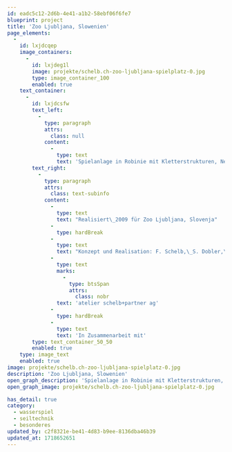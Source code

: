 ```yaml
---
id: eadc5c12-2d6b-4e41-a1b2-58ebf06f6fe7
blueprint: project
title: 'Zoo Ljubljana, Slowenien'
page_elements:
  -
    id: lxjdcqep
    image_containers:
      -
        id: lxjdeg1l
        image: projekte/schelb.ch-zoo-ljubljana-spielplatz-0.jpg
        type: image_container_100
        enabled: true
    text_container:
      -
        id: lxjdcsfw
        text_left:
          -
            type: paragraph
            attrs:
              class: null
            content:
              -
                type: text
                text: 'Spielanlage in Robinie mit Kletterstrukturen, Netzen, Kletterdrachen mit Sitz-Eiern, geschnitzten Grottenolmen, Wasserspielanlage "Schlangenkönigin" mit geschnitztem Schlangenkopf'
        text_right:
          -
            type: paragraph
            attrs:
              class: text-subinfo
            content:
              -
                type: text
                text: "Realisiert\_2009 für Zoo Ljubljana, Slovenja"
              -
                type: hardBreak
              -
                type: text
                text: "Konzept und Realisation: F. Schelb,\_S. Dobler,\_"
              -
                type: text
                marks:
                  -
                    type: btsSpan
                    attrs:
                      class: nobr
                text: 'atelier schelb+partner ag'
              -
                type: hardBreak
              -
                type: text
                text: 'In Zusammenarbeit mit'
        type: text_container_50_50
        enabled: true
    type: image_text
    enabled: true
image: projekte/schelb.ch-zoo-ljubljana-spielplatz-0.jpg
description: 'Zoo Ljubljana, Slowenien'
open_graph_description: 'Spielanlage in Robinie mit Kletterstrukturen, Netzen, Kletterdrachen mit Sitz-Eiern, geschnitzten Grottenolmen, Wasserspielanlage "Schlangenkönigin" mit geschnitztem Schlangenkopf'
open_graph_image: projekte/schelb.ch-zoo-ljubljana-spielplatz-0.jpg

has_detail: true
category:
  - wasserspiel
  - seiltechnik
  - besonderes
updated_by: c2f8321e-be41-4d83-b9ee-8136dba46b39
updated_at: 1718652651
---
```

